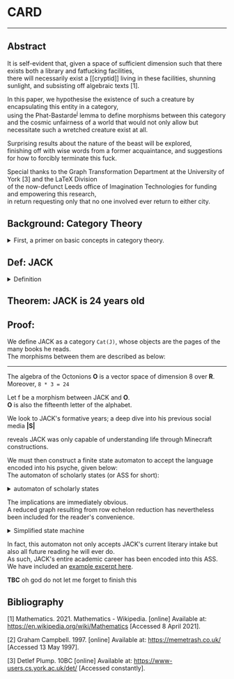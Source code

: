 
# CARD
    
---

## Abstract

It is self-evident that, given a space of sufficient dimension
such that there exists both a library and fatfucking facilities,  
there will necessarily exist a [[cryptid]] living in these facilities,
shunning sunlight, and subsisting off algebraic texts [1].
  

In this paper, we hypothesise the existence of such a creature by encapsulating this entity in a category,  
using the Phat-Bastarde<sup>[i](#link)</sup> lemma to define morphisms between this category  
and the cosmic unfairness of a world that would not only allow but necessitate such a wretched creature exist at all.  
  

Surprising results about the nature of the beast will be explored,  
finishing off with wise words from a former acquaintance, and suggestions for how to forcibly terminate this fuck.
      
Special thanks to the Graph Transformation Department at the University of York [3] and the LaTeX Division  
of the now-defunct Leeds office of Imagination Technologies for funding and empowering this research,  
in return requesting only that no one involved ever return to either city.    


## Background: Category Theory
<details>
<summary>First, a primer on basic concepts in category theory.</summary>  
<img title="deathiscoming"
     alt="a real pussy wagon, if you will. maybe you shouldn't." 
     style="max-height: 50%; max-width: 50%;"
     src="pooh-3.jpg"
>
</details>

## Def: JACK
  
<details>
<summary>Definition</summary>
  
Under the standard model, we consider four fundamental interactions between matter:  


Let **C** be a collection of particles, neuroses, obscure samurai lore, and math books.  
Consider a universe **U** which not only allows trash confluence object Graham [2] to exist
but rewards him for his expensive hobby of drawing graphs.  
It is immediately clear this universe has the godless property, signified by **N** for no god.  
Finally, we take the highest alphabetical grade achieved in GRAT, which is **T**, and we have  
`CUNT`.  Applying a cryptographic transformation yields  
`CUNT mod 69 === JACK`.  
Then the entity known as JACK has been defined.  
</details>    

## Theorem: JACK is 24 years old
    
## Proof:
    
We define JACK as a category `Cat(J)`, whose objects are the pages of the many books he reads.  
The morphisms between them are described as below:    

---

The algebra of the Octonions **O** is a vector space of dimension 8 over **R**.  
Moreover, `8 * 3 = 24`    

Let f be a morphism between JACK and **O**.  
**O** is also the fifteenth letter of the alphabet.    

We look to JACK's formative years; a deep dive into his previous social media **|S|**  
<!-- ( **|S|** = `{ friend | !real(friend) && posts_shite(friend) }` )  -->
reveals JACK was only capable of understanding life through Minecraft constructions.    

We must then construct a finite state automaton to accept the language encoded into his psyche, given below:  
The automaton of scholarly states (or ASS for short):  
<details>
<summary> automaton of scholarly states </summary>
<img title="omnomchomsky" alt="i read graphviz documentation for this" src="graph.svg">
  
<!-- ![i want you to know i read graphviz documentation for this](graph.svg "omnomchomsky") -->
</details>
  
The implications are immediately obvious.  
A reduced graph resulting from row echelon reduction has nevertheless been included for the reader's convenience.  
  
<details>
<summary> Simplified state machine </summary>
<img title="the alphabet" alt="and then i failed mfcs" src="fsa.svg">
</details>  

In fact, this automaton not only accepts JACK's current literary intake but also all future reading he will ever do.  
As such, JACK's entire academic career has been encoded into this ASS.  
We have included an [example excerpt here](futuremathspaper.md).    

**TBC** oh god do not let me forget to finish this    
  
  

## Bibliography

[1] Mathematics. 2021. Mathematics - Wikipedia. [online] Available at: <https://en.wikipedia.org/wiki/Mathematics> [Accessed 8 April 2021].

[2] Graham Campbell. 1997. [online] Available at: <https://memetrash.co.uk/> [Accessed 13 May 1997].

[3] Detlef Plump. 10BC [online] Available at: <https://www-users.cs.york.ac.uk/det/> [Accessed constantly].

